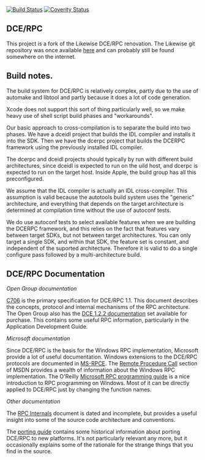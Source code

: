 [![Build Status](https://travis-ci.org/dcerpc/dcerpc.svg?branch=master)](https://travis-ci.org/dcerpc/dcerpc)
[![Coverity Status](https://scan.coverity.com/projects/6628/badge.svg)](https://scan.coverity.com/projects/dce-rpc)

DCE/RPC
-------

This project is a fork of the Likewise DCE/RPC renovation.  The
Likewise git repository was once available
[here](git://git.likewisesoftware.com/likewise-open.git) and can
probably still be found somewhere on the internet.

Build notes.
------------

The build system for DCE/RPC is relatively complex, partly due to
the use of automake and libtool and partly because it does a lot
of code generation.

Xcode does not support this sort of thing particularly well, so we
make heavy use of shell script build phases and "workarounds".

Our basic approach to cross-compilation is to separate the build
into two phases. We have a dceidl project that builds the IDL
compiler and installs it into the SDK. Then we have the dcerpc
project that builds the DCERPC framework using the previously
installed IDL compiler.

The dcerpc and dceidl projects should typically by run with different
build architectures, since dceidl is expected to run on the uild
host, and dcerpc is expected to run on the target host. Inside
Apple, the build group has all this preconfigured.

We assume that the IDL compiler is actually an IDL cross-compiler.
This assumption is valid because the autotools build system uses
the "generic" architecture, and everything that depends on the
target architecture is determined at compilation time without the
use of autoconf tests.

We do use autoconf tests to select available features when we are
building the DCERPC framework, and this relies on the fact that
features vary between target SDKs, but not between target architectures.
You can only target a single SDK, and within that SDK, the feature
set is constant, and independent of the suported architecture.
Therefore it is valid to do a single configure pass followed by a
multi-architecture build.

DCE/RPC Documentation
--------------------

*Open Group documentation*

[C706](http://www.opengroup.org/onlinepubs/9629399/) is the primary
specification for DCE/RPC 1.1. This document describes the concepts,
protocol and internal mechanisms of the RPC architecture. The Open
Group also has the
[DCE 1.2.2 documentation](http://www.opengroup.org/bookstore/catalog/t151x.htm)
set available for purchase. This contains some useful RPC information,
particularly in the Application Development Guide.

*Microsoft documentation*

Since DCE/RPC is the basis for the Windows RPC implementation,
Microsoft provide a lot of useful documentation. Windows extensions
to the DCE/RPC protocols are documented in
[MS-RPCE](http://msdn.microsoft.com/en-us/library/cc243560.aspx).
The [Remote Procedure Call](https://msdn.microsoft.com/en-us/library/aa378651.aspx)
section of MSDN provides a wealth of information about the Windows
RPC implementation. The O'Reilly
[Microsoft RPC programming guide](http://openlibrary.org/books/OL555525M/Microsoft_RPC_programming_guide)
is a nice introduction to RPC programming on Windows. Most of it
can be directly applied to DCE/RPC just by changing the function
names.

*Other documentation*

The [RPC Internals](docs/rpc-internals.pdf) document is dated and
incomplete, but provides a useful insight into some of the source
code architecture and conventions.

The [porting guide](docs/rpc-porting.pdf) contains some historical
information about porting DCE/RPC to new platforms. It's not
particularly relevant any more, but it occasionally explains some
of the rationale for the strange things that you find in the source.
